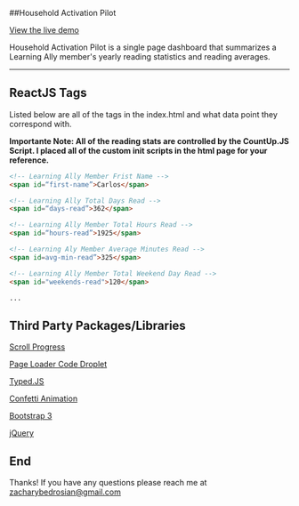 ##Household Activation Pilot

[View the live demo](http://zacharybedrosian.com/LEARNING/V12/index.html)

Household Activation Pilot is a single page dashboard that summarizes a Learning Ally member's yearly reading statistics and reading averages.

---

ReactJS Tags
------------
Listed below are all of the tags in the index.html and what data point they correspond with.

**Importante Note: All of the reading stats are controlled by the CountUp.JS Script. I placed all of the custom init scripts in the html page for your reference.** 

~~~ html
<!-- Learning Ally Member Frist Name -->
<span id=“first-name”>Carlos</span>

<!-- Learning Ally Total Days Read -->
<span id=“days-read”>362</span>

<!-- Learning Ally Member Total Hours Read -->
<span id=“hours-read”>1925</span>

<!-- Learning Aly Member Average Minutes Read -->
<span id=avg-min-read”>325</span>

<!-- Learning Ally Member Total Weekend Day Read -->
<span id="weekends-read">120</span>

...
~~~

Third Party Packages/Libraries
---
[Scroll Progress](https://github.com/jeremenichelli/scrollProgress)

[Page Loader Code Droplet](http://tympanus.net/codrops/2014/08/05/page-preloading-effect/)

[Typed.JS](https://github.com/mattboldt/typed.js/)

[Confetti Animation](http://codepen.io/iprodev/full/azpWBr/)

[Bootstrap 3](http://getbootstrap.com/)

[jQuery](https://jquery.com/)

End
---

Thanks! If you have any questions please reach me at zacharybedrosian@gmail.com

